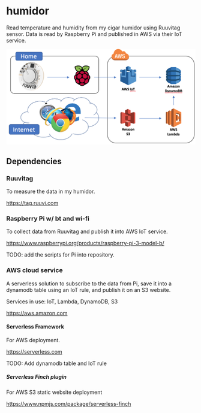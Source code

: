 # humidor
Read temperature and humidity from my cigar humidor using Ruuvitag sensor. Data is read by Raspberry Pi and published in AWS via their IoT service.

![Alt text](architecture.png?raw=true "Architecture")

## Dependencies

### Ruuvitag

To measure the data in my humidor.

https://tag.ruuvi.com

### Raspberry Pi w/ bt and wi-fi

To collect data from Ruuvitag and publish it into AWS IoT service.

https://www.raspberrypi.org/products/raspberry-pi-3-model-b/

TODO: add the scripts for Pi into repository.

### AWS cloud service

A serverless solution to subscribe to the data from Pi, save it into a dynamodb table using an IoT rule, and publish it on an S3 website.

Services in use: IoT, Lambda, DynamoDB, S3

https://aws.amazon.com

#### Serverless Framework

For AWS deployment.

https://serverless.com

TODO: Add dynamodb table and IoT rule

##### Serverless Finch plugin

For AWS S3 static website deployment

https://www.npmjs.com/package/serverless-finch
